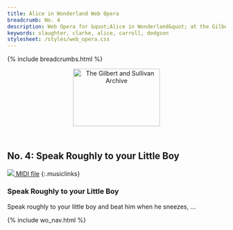 ```yaml
---
title: Alice in Wonderland Web Opera
breadcrumb: No. 4
description: Web Opera for &quot;Alice in Wonderland&quot; at the Gilbert and Sullivan Archive
keywords: slaughter, clarke, alice, carroll, dodgson
stylesheet: /styles/web_opera.css
---
```


{% include breadcrumbs.html %}
<header>
    <a href="../../index.html"><img src="https://gsarchive.net/layout/images/logo3sm.jpg" alt="The Gilbert and Sullivan Archive" width="200" height="133" border="0"></a>
    <div class=titlecard style="background-color: #ffffcc; background-image: url(../graphics/title.gif)" title="Alice in Wonderland"></div>
</header>

## No. 4: Speak Roughly to your Little Boy

[ ![](/layout/images/midi.gif) MIDI file](../midi/aiw04.mid)
{:.musiclinks}

### Speak Roughly to your Little Boy

Speak roughly to your little boy
and beat him when he sneezes,
...

{% include wo_nav.html %}
